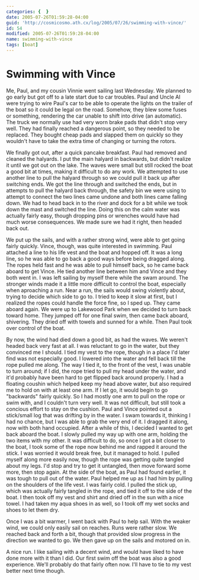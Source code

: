 ```yaml
---
categories: {  }
date: 2005-07-26T01:59:28-04:00
guid: 'http://cosmicosmo.ath.cx/log/2005/07/26/swimming-with-vince/'
id: 54
modified: 2005-07-26T01:59:28-04:00
name: swimming-with-vince
tags: [boat]
---
```


Swimming with Vince
===================

Me, Paul, and my cousin Vinnie went sailing last Wednesday.  We planned to go early but got off to a late start due to  car troubles.  Paul and Uncle Al were trying to wire Paul's car to be able to operate the lights on the trailer of the boat so it could be legal on the road.  Somehow, they blew some fuses or something, rendering the car unable to shift into drive (an automatic).  The truck we normally use had very worn brake pads that didn't stop very well.  They had finally reached a dangerous point, so they needed to be replaced.  They bought cheap pads and slapped them on quickly so they wouldn't have to take the extra time of changing or turning the rotors.

We finally got out, after a quick pancake breakfast.  Paul had removed and cleaned the halyards.  I put the main halyard in backwards, but didn't realize it until we got out on the lake.  The waves were small but still rocked the boat a good bit at times, making it difficult to do any work.  We attempted to use another line to pull the halyard through so we could pull it back up after switching ends.  We got the line through and switched the ends, but in attempts to pull the halyard back through, the safety bin we were using to attempt to connect the two lines came undone and both lines came falling down.  We had to head back in to the river and dock for a bit while we took down the mast and switched the line.  Doing this on the calm water was actually fairly easy, though dropping pins or wrenches would have had much worse consequences.  We made sure we had it right, then headed back out.

We put up the sails, and with a rather strong wind, were able to get going fairly quickly.  Vince, though, was quite interested in swimming.  Paul attached a line to his life vest and the boat and hopped off.  It was a long line, so he was able to go back a good ways before being dragged along.  The ropes held fast and he was able to pull himself back, so he came back aboard to get Vince.  He tied another line between him and Vince and they both went in.  I was left sailing by myself there while the swam around.  The stronger winds made it a little more difficult to control the boat, especially when aproaching a run.  Near a run, the sails would swing violently about, trying to decide which side to go to.  I tried to keep it slow at first, but I realized the ropes could handle the force fine, so I sped up.   They came aboard again.  We were up to Lakewood Park when we decided to turn back toward home.  They jumped off for one final swim, then came back aboard, shivering.  They dried off with towels and sunned for a while.  Then Paul took over control of the boat.

By now, the wind had died down a good bit, as had the waves.  We weren't headed back very fast at all.  I was reluctant to go in the water, but they convinced me I should.  I tied my vest to the rope, though in a place I'd later find was not especially good.  I lowered into the water and fell back till the rope pulled me along.  The way I tied it, to the front of the vest, I was unable to turn around; if I did, the rope tried to pull my head under the water, and it'd probably have been hard to get flipped back around properly.  I had a floating coushin which helped keep my head above water, but also required me to hold on with at least one arm.  If I let go, it would begin to go "backwards" fairly quickly.  So I had mostly one arm to pull on the rope or swim with, and I couldn't turn very well.  It was not difficult, but still took a concious effort to stay on the cushion.  Paul and Vince pointed out a stick/small log that was drifting by in the water.  I swam towards it, thinking I had no chance, but I was able to grab the very end of it.  I dragged it along, now with both hand occupied.  After a while of this, I decided I wanted to get back aboard the boat.  I slowly pulled my way up with one arm, holding the two items with my other.  It was difficult to do, so once I got a bit closer to the boat, I took some of the rope now behind me and rapped it around the stick.  I was worried it would break free, but it managed to hold.  I pulled myself along more easily now, though the rope was getting quite tangled about my legs.  I'd stop and try to get it untangled, then move forward some more, then stop again.  At the side of the boat, as Paul had found earlier, it was tough to pull out of the water.  Paul helped me up as I had him by pulling on the shoulders of the life vest.  I was fairly cold.  I pulled the stick up, which was actually fairly tangled in the rope, and tied it off to the side of the boat.  I then took off my vest and shirt and dried off in the sun with a nice towel.  I had taken my aqua shoes in as well, so I took off my wet socks and shoes to let them dry.

Once I was a bit warmer, I went back with Paul to help sail.  With the weaker wind, we could only easily sail on reaches.  Runs were rather slow.  We reached back and forth a bit, though that provided slow progress in the direction we wanted to go.  We then gave up on the sails and motored on in.

A nice run.  I like sailing with a decent wind, and would have liked to have done more with it than I did.  Our first swim off the boat was also a good experience.  We'll probably do that fairly often now.  I'll have to tie to my vest better next time though.
